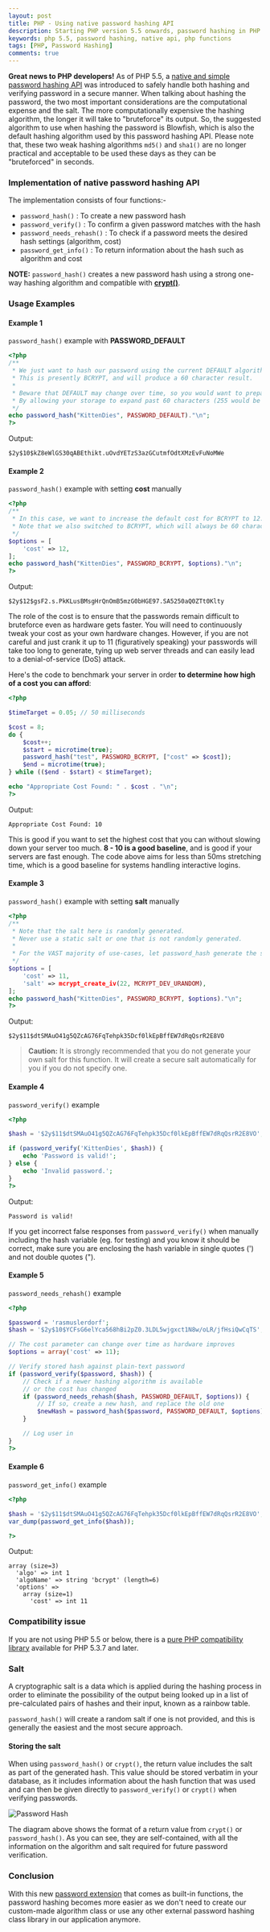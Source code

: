```yaml
---
layout: post
title: PHP - Using native password hashing API
description: Starting PHP version 5.5 onwards, password hashing in PHP application made easy as new native password hashing functions have been introduced.
keywords: php 5.5, password hashing, native api, php functions
tags: [PHP, Password Hashing]
comments: true
---
```


**Great news to PHP developers!** As of PHP 5.5, a [native and simple password hashing API](https://wiki.php.net/rfc/password_hash) was introduced to safely handle both hashing and verifying password in a secure manner. When talking about hashing the password, the two most important considerations are the computational expense and the salt. The more computationally expensive the hashing algorithm, the longer it will take to "bruteforce" its output. So, the suggested algorithm to use when hashing the password is Blowfish, which is also the default hashing algorithm used by this password hashing API. Please note that, these two weak hashing algorithms `md5()` and `sha1()` are no longer practical and acceptable to be used these days as they can be "bruteforced" in seconds.

### Implementation of native password hashing API

The implementation consists of four functions:-

* `password_hash()` : To create a new password hash
* `password_verify()` : To confirm a given password matches with the hash
* `password_needs_rehash()` : To check if a password meets the desired hash settings (algorithm, cost)
* `password_get_info()` : To return information about the hash such as algorithm and cost

**NOTE:** `password_hash()` creates a new password hash using a strong one-way hashing algorithm and compatible with [**crypt()**](https://php.net/manual/en/function.crypt.php).

### Usage Examples

#### Example 1

`password_hash()` example with **PASSWORD_DEFAULT**

```php
<?php
/**
 * We just want to hash our password using the current DEFAULT algorithm.
 * This is presently BCRYPT, and will produce a 60 character result.
 *
 * Beware that DEFAULT may change over time, so you would want to prepare
 * By allowing your storage to expand past 60 characters (255 would be good)
 */
echo password_hash("KittenDies", PASSWORD_DEFAULT)."\n";
?>
```

Output:

```
$2y$10$kZ8eWlGS30qABEthikt.uOvdYETzS3azGCutmfOdtXMzEvFuNoMWe
```

#### Example 2

`password_hash()` example with setting **cost** manually

```php
<?php
/**
 * In this case, we want to increase the default cost for BCRYPT to 12.
 * Note that we also switched to BCRYPT, which will always be 60 characters.
 */
$options = [
    'cost' => 12,
];
echo password_hash("KittenDies", PASSWORD_BCRYPT, $options)."\n";
?>
```

Output:

```
$2y$12$gsF2.s.PkKLusBMsgHrQnOmB5mzG0bHGE97.SA5250aQ0ZTt0Klty
```

The role of the cost is to ensure that the passwords remain difficult to bruteforce even as hardware gets faster. You will need to continuously tweak your cost as your own hardware changes. However, if you are not careful and just crank it up to 11 (figuratively speaking) your passwords will take too long to generate, tying up web server threads and can easily lead to a denial-of-service (DoS) attack.

Here's the code to benchmark your server in order **to determine how high of a cost you can afford**:

```php
<?php

$timeTarget = 0.05; // 50 milliseconds

$cost = 8;
do {
    $cost++;
    $start = microtime(true);
    password_hash("test", PASSWORD_BCRYPT, ["cost" => $cost]);
    $end = microtime(true);
} while (($end - $start) < $timeTarget);

echo "Appropriate Cost Found: " . $cost . "\n";
?>
```

Output:

```
Appropriate Cost Found: 10
```

This is good if you want to set the highest cost that you can without slowing down your server too much. **8 - 10 is a good baseline**, and is good if your servers are fast enough. The code above aims for less than 50ms stretching time, which is a good baseline for systems handling interactive logins.

#### Example 3

`password_hash()` example with setting **salt** manually

```php
<?php
/**
 * Note that the salt here is randomly generated.
 * Never use a static salt or one that is not randomly generated.
 *
 * For the VAST majority of use-cases, let password_hash generate the salt randomly for you
 */
$options = [
    'cost' => 11,
    'salt' => mcrypt_create_iv(22, MCRYPT_DEV_URANDOM),
];
echo password_hash("KittenDies", PASSWORD_BCRYPT, $options)."\n";
?>
```

Output:

```
$2y$11$dtSMAuO41g5QZcAG76FqTehpk35Dcf0lkEpBffEW7dRqQsrR2E8VO
```

> **Caution:** It is strongly recommended that you do not generate your own salt for this function. It will create a secure salt automatically for you if you do not specify one.

#### Example 4

`password_verify()` example

```php
<?php

$hash = '$2y$11$dtSMAuO41g5QZcAG76FqTehpk35Dcf0lkEpBffEW7dRqQsrR2E8VO';

if (password_verify('KittenDies', $hash)) {
    echo 'Password is valid!';
} else {
    echo 'Invalid password.';
}
?>
```

Output:

```
Password is valid!
```

If you get incorrect false responses from `password_verify()` when manually including the hash variable (eg. for testing) and you know it should be correct, make sure you are enclosing the hash variable in single quotes (') and not double quotes (").

#### Example 5

`password_needs_rehash()` example

```php
<?php

$password = 'rasmuslerdorf';
$hash = '$2y$10$YCFsG6elYca568hBi2pZ0.3LDL5wjgxct1N8w/oLR/jfHsiQwCqTS';

// The cost parameter can change over time as hardware improves
$options = array('cost' => 11);

// Verify stored hash against plain-text password
if (password_verify($password, $hash)) {
    // Check if a newer hashing algorithm is available
    // or the cost has changed
    if (password_needs_rehash($hash, PASSWORD_DEFAULT, $options)) {
        // If so, create a new hash, and replace the old one
        $newHash = password_hash($password, PASSWORD_DEFAULT, $options);
    }

    // Log user in
}
?>
```

#### Example 6

`password_get_info()` example

```php
<?php

$hash = '$2y$11$dtSMAuO41g5QZcAG76FqTehpk35Dcf0lkEpBffEW7dRqQsrR2E8VO';
var_dump(password_get_info($hash));

?>
```

Output:

```
array (size=3)
  'algo' => int 1
  'algoName' => string 'bcrypt' (length=6)
  'options' =>
    array (size=1)
      'cost' => int 11
```

### Compatibility issue

If you are not using PHP 5.5 or below, there is a [pure PHP compatibility library](https://github.com/ircmaxell/password_compat) available for PHP 5.3.7 and later.

### Salt

A cryptographic salt is a data which is applied during the hashing process in order to eliminate the possibility of the output being looked up in a list of pre-calculated pairs of hashes and their input, known as a rainbow table.

`password_hash()` will create a random salt if one is not provided, and this is generally the easiest and the most secure approach.

#### Storing the salt

When using `password_hash()` or `crypt()`, the return value includes the salt as part of the generated hash. This value should be stored verbatim in your database, as it includes information about the hash function that was used and can then be given directly to `password_verify()` or `crypt()` when verifying passwords.

![Password Hash](https://i.imgur.com/9cmcBRo.png)

The diagram above shows the format of a return value from `crypt()` or `password_hash()`. As you can see, they are self-contained, with all the information on the algorithm and salt required for future password verification.

### Conclusion

With this new [password extension](https://php.net/password) that comes as built-in functions, the password hashing becomes more easier as we don't need to create our custom-made algorithm class or use any other external password hashing class library in our application anymore.

